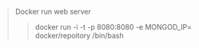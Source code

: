 > Docker run web server
>
>> docker run -i -t -p 8080:8080 -e MONGOD_IP=<IP> docker/repoitory /bin/bash
